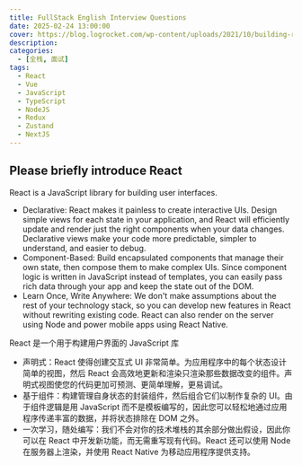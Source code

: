 ```yaml
---
title: FullStack English Interview Questions
date: 2025-02-24 13:00:00
cover: https://blog.logrocket.com/wp-content/uploads/2021/10/building-react-code-editor-syntax-highlighter.png
description:
categories:
  - [全栈, 面试]
tags:
  - React
  - Vue
  - JavaScript
  - TypeScript
  - NodeJS
  - Redux
  - Zustand
  - NextJS
---
```


## Please briefly introduce React

React is a JavaScript library for building user interfaces.

- Declarative: React makes it painless to create interactive UIs. Design simple views for each state in your application, and React will efficiently update and render just the right components when your data changes. Declarative views make your code more predictable, simpler to understand, and easier to debug.
- Component-Based: Build encapsulated components that manage their own state, then compose them to make complex UIs. Since component logic is written in JavaScript instead of templates, you can easily pass rich data through your app and keep the state out of the DOM.
- Learn Once, Write Anywhere: We don't make assumptions about the rest of your technology stack, so you can develop new features in React without rewriting existing code. React can also render on the server using Node and power mobile apps using React Native.

React 是一个用于构建用户界面的 JavaScript 库

- 声明式：React 使得创建交互式 UI 非常简单。为应用程序中的每个状态设计简单的视图，然后 React 会高效地更新和渲染只渲染那些数据改变的组件。声明式视图使您的代码更加可预测、更简单理解，更易调试。
- 基于组件：构建管理自身状态的封装组件，然后组合它们以制作复杂的 UI。由于组件逻辑是用 JavaScript 而不是模板编写的，因此您可以轻松地通过应用程序传递丰富的数据，并将状态排除在 DOM 之外。
- 一次学习，随处编写：我们不会对你的技术堆栈的其余部分做出假设，因此你可以在 React 中开发新功能，而无需重写现有代码。React 还可以使用 Node 在服务器上渲染，并使用 React Native 为移动应用程序提供支持。
